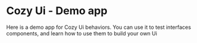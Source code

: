 Cozy Ui - Demo app
==================

Here is a demo app for Cozy Ui behaviors. You can use it to test interfaces
components, and learn how to use them to build your own Ui
